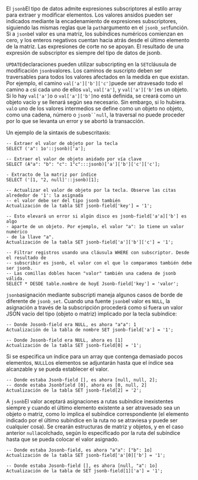 El  `jsonb`El  tipo de datos admite expresiones subscriptores al estilo array para  extraer y modificar elementos. Los valores ansidos pueden ser indicados  mediante la encadenamiento de expresiones subscriptores, siguiendo las  mismas reglas que la  `path`argumento en el  `jsonb_set`función. Si a  `jsonb`el valor es una matriz, los subíndices numéricos comienzan en cero, y los  enteros negativos cuentan hacia atrás desde el último elemento de la  matriz. Las expresiones de corte no se apoyan. El resultado de una  expresión de subscriptor es siempre del tipo de datos de jsonb.

 `UPDATE`declaraciones pueden utilizar subscripting en la  `SET`cláusula de modificación  `jsonb`valores. Los caminos de suscripto deben ser traversables para todos los valores  afectados en la medida en que existan. Por ejemplo, el camino  `val['a']['b']['c']`puede ser atravesado todo el camino a  `c`si cada uno de ellos `val`, `val['a']`, y  `val['a']['b']`es un objeto. Si lo hay  `val['a']`o o  `val['a']['b']`no está definida, se creará como un objeto vacío y se llenará según sea necesario. Sin embargo, si lo hubiera.  `val`o uno de los valores intermedios se define como un objeto no objeto, como una cadena, número o  `jsonb``null`, la traversal no puede proceder por lo que se levanta un error y se abortó la transacción.

Un ejemplo de la sintaxis de subescritaxis:

```
-- Extraer el valor de objeto por la tecla
SELECT ('a": 1o'::jsonb)['a'];

-- Extraer el valor de objeto anidado por vía clave
SELECT (A"a": "b": "c": 1"c":::jsonb)['a']['b']['c']['c'];

- Extracto de la matriz por índice
SELECT ('[1, "2, null]'::jsonb)[1];

-- Actualizar el valor de objeto por la tecla. Observe las citas alrededor de '1': la asignada
-- el valor debe ser del tipo jsonb también
Actualización de la tabla SET jsonb-field['key'] = '1';

-- Esto elevará un error si algún disco es jsonb-field['a'a]['b'] es algo
- aparte de un objeto. Por ejemplo, el valor "a": 1o tiene un valor numérico
- de la llave "a".
Actualización de la tabla SET jsonb-field['a']['b']['c'] = '1';

-- Filtrar registros usando una cláusula WHERE con subscriptor. Desde el resultado de
-- subscribir es jsonb, el valor con el que lo comparamos también debe ser jsonb.
-- Las comillas dobles hacen "valor" también una cadena de jsonb válida.
SELECT * DESDE table.nombre de hoyE Jsonb-field['key'] = 'valor';
```

 `jsonb`asignación mediante subscripti maneja algunos casos de borde de diferente de `jsonb_set`. Cuando una fuente  `jsonb`el valor es `NULL`, la asignación a través de la subscripción procederá como si fuera un  valor JSON vacío del tipo (objeto o matriz) implicado por la tecla  subíndice:

```
-- Donde Josonb-field era NULL, es ahora "a"a": 1
Actualización de la tabla de nombre SET jsonb-field['a'] = '1';

-- Donde Josonb-field era NULL, ahora es [1]
Actualización de la tabla SET jsonb-field[0] = '1';
```

Si se especifica un índice para un array que contenga demasiado pocos elementos,  `NULL`Los elementos se adjuntarán hasta que el índice sea alcanzable y se pueda establecer el valor.

```
-- Donde estaba Jsonb-field [], es ahora [null, null, 2];
-- donde estaba Jsonbfield [0], ahora es [0, null, 2]
Actualización de la tabla SET jsonb-field[2] = '2';
```

A  `jsonb`El valor aceptará asignaciones a rutas subíndice inexistentes siempre y  cuando el último elemento existente a ser atravesado sea un objeto o  matriz, como lo implica el subíndice correspondiente (el elemento  indicado por el último subíndice en la ruta no se atraviesa y puede ser  cualquier cosa). Se crearán estructuras de matriz y objetos, y en el  caso anterior `null`acolchado, según lo especificado por la ruta del subíndice hasta que se pueda colocar el valor asignado.

```
-- Donde estaba Josonb-field, es ahora "a"a": ["b": 1o]
Actualización de la tabla SET jsonb-field['a'[0]['b'] = '1';

-- Donde estaba Josonb-field [], es ahora [null, "a": 1o]
Actualización de la tabla de SET jsonb-field[1]['a'] = '1';
```